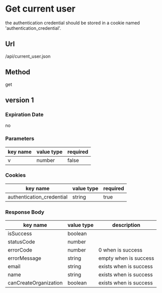 # Get current user

the authentication credential should be stored in a cookie named 'authentication_credential'.

## Url

/api/current_user.json

## Method

get

## version 1

### Expiration Date

no

### Parameters

key name | value type | required
--- | --- | ---
v | number | false

### Cookies

key name | value type | required
--- | --- | ---
authentication_credential | string | true

### Response Body

key name | value type | description
--- | --- | ---
isSuccess | boolean |
statusCode | number |
errorCode | number | 0 when is success
errorMessage | string | empty when is success
email | string | exists when is success
name | string | exists when is success
canCreateOrganization | boolean | exists when is success